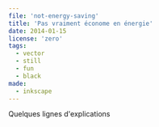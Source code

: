```yaml
---
file: 'not-energy-saving'
title: 'Pas vraiment économe en énergie'
date: 2014-01-15
license: 'zero'
tags:
  - vector
  - still
  - fun
  - black
made:
  - inkscape
---
```


Quelques lignes d'explications
